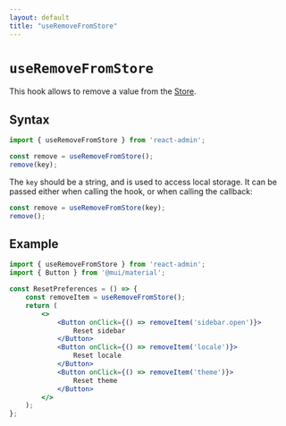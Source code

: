 ```yaml
---
layout: default
title: "useRemoveFromStore"
---
```


# `useRemoveFromStore`

This hook allows to remove a value from the [Store](Store.md). 

## Syntax

```jsx
import { useRemoveFromStore } from 'react-admin';

const remove = useRemoveFromStore();
remove(key);
```

The `key` should be a string, and is used to access local storage. It can be passed either when calling the hook, or when calling the callback:

```jsx
const remove = useRemoveFromStore(key);
remove();
```

## Example

```jsx
import { useRemoveFromStore } from 'react-admin';
import { Button } from '@mui/material';

const ResetPreferences = () => {
    const removeItem = useRemoveFromStore();
    return (
        <>
            <Button onClick={() => removeItem('sidebar.open')}>
                Reset sidebar
            </Button>
            <Button onClick={() => removeItem('locale')}>
                Reset locale
            </Button>
            <Button onClick={() => removeItem('theme')}>
                Reset theme
            </Button>
        </>
    );
};
```
